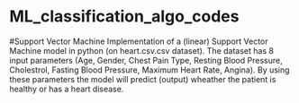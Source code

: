 # ML_classification_algo_codes
#Support Vector Machine
Implementation of a (linear) Support Vector Machine model in python (on heart.csv.csv dataset). 
The dataset has 8 input parameters (Age, Gender, Chest Pain Type, Resting Blood Pressure, Cholestrol, Fasting Blood Pressure, Maximum Heart Rate, Angina).
By using these parameters the model will predict (output) wheather the patient is healthy or has a heart disease.



